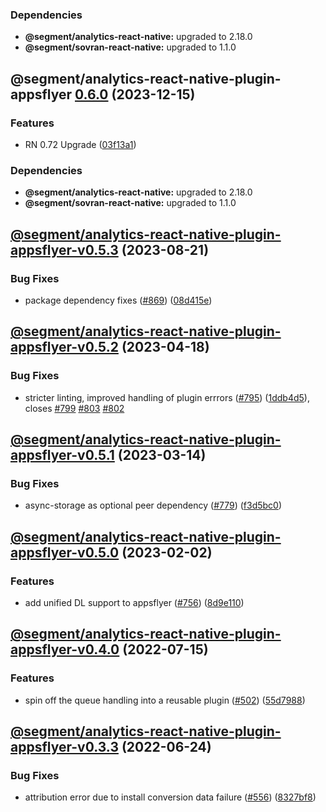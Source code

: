### Dependencies

* **@segment/analytics-react-native:** upgraded to 2.18.0
* **@segment/sovran-react-native:** upgraded to 1.1.0

## @segment/analytics-react-native-plugin-appsflyer [0.6.0](https://github.com/segmentio/analytics-react-native/compare/@segment/analytics-react-native-plugin-appsflyer-v0.5.3...@segment/analytics-react-native-plugin-appsflyer-v0.6.0) (2023-12-15)


### Features

* RN 0.72 Upgrade ([03f13a1](https://github.com/segmentio/analytics-react-native/commit/03f13a19c79d8aaad726639de5f0327c748fed1f))



### Dependencies

* **@segment/analytics-react-native:** upgraded to 2.18.0
* **@segment/sovran-react-native:** upgraded to 1.1.0

## [@segment/analytics-react-native-plugin-appsflyer-v0.5.3](https://github.com/segmentio/analytics-react-native/compare/@segment/analytics-react-native-plugin-appsflyer-v0.5.2...@segment/analytics-react-native-plugin-appsflyer-v0.5.3) (2023-08-21)


### Bug Fixes

* package dependency fixes ([#869](https://github.com/segmentio/analytics-react-native/issues/869)) ([08d415e](https://github.com/segmentio/analytics-react-native/commit/08d415e3b1cfd8499f5f6984f2859a30a851da12))

## [@segment/analytics-react-native-plugin-appsflyer-v0.5.2](https://github.com/segmentio/analytics-react-native/compare/@segment/analytics-react-native-plugin-appsflyer-v0.5.1...@segment/analytics-react-native-plugin-appsflyer-v0.5.2) (2023-04-18)


### Bug Fixes

* stricter linting, improved handling of plugin errrors ([#795](https://github.com/segmentio/analytics-react-native/issues/795)) ([1ddb4d5](https://github.com/segmentio/analytics-react-native/commit/1ddb4d571df794bc7eaa5c5302ed27b90faf9a73)), closes [#799](https://github.com/segmentio/analytics-react-native/issues/799) [#803](https://github.com/segmentio/analytics-react-native/issues/803) [#802](https://github.com/segmentio/analytics-react-native/issues/802)

## [@segment/analytics-react-native-plugin-appsflyer-v0.5.1](https://github.com/segmentio/analytics-react-native/compare/@segment/analytics-react-native-plugin-appsflyer-v0.5.0...@segment/analytics-react-native-plugin-appsflyer-v0.5.1) (2023-03-14)


### Bug Fixes

* async-storage as optional peer dependency ([#779](https://github.com/segmentio/analytics-react-native/issues/779)) ([f3d5bc0](https://github.com/segmentio/analytics-react-native/commit/f3d5bc024fe3ae988386aac8b9f6f3fc6d84677a))

## [@segment/analytics-react-native-plugin-appsflyer-v0.5.0](https://github.com/segmentio/analytics-react-native/compare/@segment/analytics-react-native-plugin-appsflyer-v0.4.0...@segment/analytics-react-native-plugin-appsflyer-v0.5.0) (2023-02-02)


### Features

* add unified DL support to appsflyer ([#756](https://github.com/segmentio/analytics-react-native/issues/756)) ([8d9e110](https://github.com/segmentio/analytics-react-native/commit/8d9e110da4d0ae79efb423fcf9773d56600a54a0))

## [@segment/analytics-react-native-plugin-appsflyer-v0.4.0](https://github.com/segmentio/analytics-react-native/compare/@segment/analytics-react-native-plugin-appsflyer-v0.3.3...@segment/analytics-react-native-plugin-appsflyer-v0.4.0) (2022-07-15)


### Features

* spin off the queue handling into a reusable plugin ([#502](https://github.com/segmentio/analytics-react-native/issues/502)) ([55d7988](https://github.com/segmentio/analytics-react-native/commit/55d798821163d5a41902a6bc099b1bfcbd853a17))

## [@segment/analytics-react-native-plugin-appsflyer-v0.3.3](https://github.com/segmentio/analytics-react-native/compare/@segment/analytics-react-native-plugin-appsflyer-v0.3.2...@segment/analytics-react-native-plugin-appsflyer-v0.3.3) (2022-06-24)


### Bug Fixes

* attribution error due to install conversion data failure ([#556](https://github.com/segmentio/analytics-react-native/issues/556)) ([8327bf8](https://github.com/segmentio/analytics-react-native/commit/8327bf8f87a6da767be32aaff68445f7184e61de))
